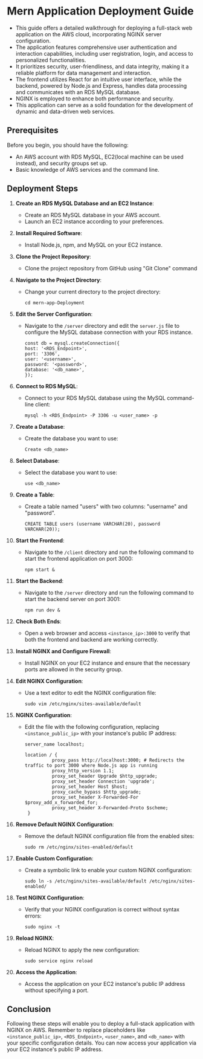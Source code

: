 # Mern Application Deployment Guide

- This guide offers a detailed walkthrough for deploying a full-stack web application on the AWS cloud, incorporating NGINX server configuration.
- The application features comprehensive user authentication and interaction capabilities, including user registration, login, and access to personalized functionalities.
- It prioritizes security, user-friendliness, and data integrity, making it a reliable platform for data management and interaction.
- The frontend utilizes React for an intuitive user interface, while the backend, powered by Node.js and Express, handles data processing and communicates with an RDS MySQL database.
- NGINX is employed to enhance both performance and security.
- This application can serve as a solid foundation for the development of dynamic and data-driven web services.

## Prerequisites

Before you begin, you should have the following:

- An AWS account with RDS MySQL, EC2(local machine can be used instead), and security groups set up.
- Basic knowledge of AWS services and the command line.

## Deployment Steps

1. **Create an RDS MySQL Database and an EC2 Instance**:

   - Create an RDS MySQL database in your AWS account.
   - Launch an EC2 instance according to your preferences.

2. **Install Required Software**:

   - Install Node.js, npm, and MySQL on your EC2 instance.

3. **Clone the Project Repository**:

   - Clone the project repository from GitHub using "Git Clone" command

4. **Navigate to the Project Directory**:

   - Change your current directory to the project directory:
     ```
     cd mern-app-Deployment
     ```
     
5. **Edit the Server Configuration**:

   - Navigate to the `/server` directory and edit the `server.js` file to configure the MySQL database connection with your RDS instance.
     ```
     const db = mysql.createConnection({
     host: '<RDS_Endpoint>',
     port: '3306',
     user: '<username>',
     password: '<password>',
     database: '<db_name>',
     });
     ```

6. **Connect to RDS MySQL**:

   - Connect to your RDS MySQL database using the MySQL command-line client:
     ```
     mysql -h <RDS_Endpoint> -P 3306 -u <user_name> -p 
     ```
     
6. **Create a Database**:

   - Create the database you want to use:
     ```
     Create <db_name>
     ```

7. **Select Database**:

   - Select the database you want to use:
     ```
     use <db_name>
     ```

8. **Create a Table**:

   - Create a table named "users" with two columns: "username" and "password".
     ```
     CREATE TABLE users (username VARCHAR(20), password VARCHAR(20));
     ```

10. **Start the Frontend**:
    - Navigate to the `/client` directory and run the following command to start the frontend application on port 3000:
      ```
      npm start &
      ```

11. **Start the Backend**:

    - Navigate to the `/server` directory and run the following command to start the backend server on port 3001:
      ```
      npm run dev &
      ```

12. **Check Both Ends**:

    - Open a web browser and access `<instance_ip>:3000` to verify that both the frontend and backend are working correctly.

13. **Install NGINX and Configure Firewall**:

    - Install NGINX on your EC2 instance and ensure that the necessary ports are allowed in the security group.

14. **Edit NGINX Configuration**:

    - Use a text editor to edit the NGINX configuration file:
      ```
      sudo vim /etc/nginx/sites-available/default
      ```

15. **NGINX Configuration**:

    - Edit the file with the following configuration, replacing `<instance_public_ip>` with your instance's public IP address:
      ```
      server_name localhost;

      location / {
                proxy_pass http://localhost:3000; # Redirects the traffic to port 3000 where Node.js app is running
                proxy_http_version 1.1;
                proxy_set_header Upgrade $http_upgrade;
                proxy_set_header Connection 'upgrade';
                proxy_set_header Host $host;
                proxy_cache_bypass $http_upgrade;
                proxy_set_header X-Forwarded-For $proxy_add_x_forwarded_for;
                proxy_set_header X-Forwarded-Proto $scheme;
       }
      ```
16. **Remove Default NGINX Configuration**:

    - Remove the default NGINX configuration file from the enabled sites:
      ```
      sudo rm /etc/nginx/sites-enabled/default
      ```

17. **Enable Custom Configuration**:

    - Create a symbolic link to enable your custom NGINX configuration:
      ```
      sudo ln -s /etc/nginx/sites-available/default /etc/nginx/sites-enabled/
      ```

18. **Test NGINX Configuration**:

    - Verify that your NGINX configuration is correct without syntax errors:
      ```
      sudo nginx -t
      ```

19. **Reload NGINX**:

    - Reload NGINX to apply the new configuration:
      ```
      sudo service nginx reload
      ```

20. **Access the Application**:

    - Access the application on your EC2 instance's public IP address without specifying a port.

## Conclusion

Following these steps will enable you to deploy a full-stack application with NGINX on AWS. Remember to replace placeholders like `<instance_public_ip>`, `<RDS_Endpoint>`, `<user_name>`, and `<db_name>` with your specific configuration details. You can now access your application via your EC2 instance's public IP address.


